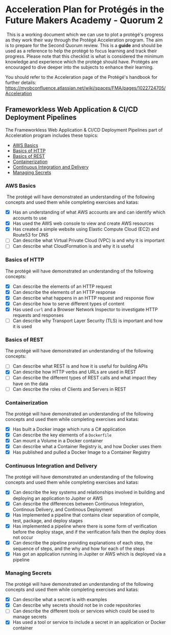# Acceleration Plan for Protégés in the Future Makers Academy - Quorum 2
​
This is a working document which we can use to plot a protégé's progress as they work their way through the Protégé Acceleration program. The aim is to prepare for the Second Quorum review. This is a **guide** and should be used as a reference to help the protégé to focus learning and track their progress. Please note that this checklist is what is considered the minimum knowledge and experience which the protégé should have. Protégés are encouraged to dive deeper into the subjects to enhance their learning.

You should refer to the Acceleration page of the Protégé's handbook for further details: https://myobconfluence.atlassian.net/wiki/spaces/FMA/pages/1022724705/Acceleration
​
## Frameworkless Web Application & CI/CD Deployment Pipelines

The Frameworkless Web Application & CI/CD Deployment Pipelines part of Acceleration program includes these topics:

* [AWS Basics](../things-we-value/technical/operations/aws-basics.md)
* [Basics of HTTP](../things-we-value/technical/web/HTTP.md)
* [Basics of REST](../things-we-value/technical/web/REST.md)
* [Containerization](../things-we-value/technical/operations/containerization.md)
* [Continuous Integration and Delivery](../things-we-value/technical/continuous-integration-and-delivery)
* [Managing Secrets](../things-we-value/technical/security/managing-secrets.md)

### AWS Basics
​
The protégé will have demonstrated an understanding of the following concepts and used them while completing exercises and katas:
​
- [x] Has an understanding of what AWS accounts are and can identify which accounts to use
- [x] Has used the AWS web console to view and create AWS resources
- [x] Has created a simple website using Elastic Compute Cloud (EC2) and Route53 for DNS
- [ ] Can describe what Virtual Private Cloud (VPC) is and why it is important
- [ ] Can describe what CloudFormation is and why it is useful

### Basics of HTTP

The protégé will have demonstrated an understanding of the following concepts:

- [x] Can describe the elements of an HTTP request
- [x] Can describe the elements of an HTTP response
- [x] Can describe what happens in an HTTP request and response flow
- [x] Can describe how to serve different types of content
- [x] Has used `curl` and a Browser Network Inspector to investigate HTTP requests and responses
- [ ] Can describe why Transport Layer Security (TLS) is important and how it is used

### Basics of REST

The protégé will have demonstrated an understanding of the following concepts:

- [ ] Can describe what REST is and how it is useful for building APIs
- [x] Can describe how HTTP verbs and URLs are used in REST
- [ ] Can describe the different types of REST calls and what impact they have on the data
- [ ] Can describe the roles of Clients and Servers in REST

### Containerization

The protégé will have demonstrated an understanding of the following concepts and used them while completing exercises and katas:

- [x] Has built a Docker image which runs a C# application
- [x] Can describe the key elements of a `Dockerfile`
- [x] Can mount a Volume in a Docker container
- [x] Can describe what a Container Registry is, and how Docker uses them
- [x] Has published and pulled a Docker Image to a Container Registry

### Continuous Integration and Delivery

The protégé will have demonstrated an understanding of the following concepts and used them while completing exercises and katas:

- [x] Can describe the key systems and relationships involved in building and deploying an application to Jupiter or AWS
- [x] Can describe the differences between Continuous Integration, Continous Delivery, and Continous Deployment
- [x] Has implemented a pipeline that contains clear separation of compile, test, package, and deploy stages
- [x] Has implemented a pipeline where there is some form of verification before the deploy stage, and if the verification fails then the deploy does not occur
- [x] Can describe the pipeline providing explanations of each step, the sequence of steps, and the why and how for each of the steps
- [x] Has got an application running in Jupiter or AWS which is deployed via a pipeline

### Managing Secrets

The protégé will have demonstrated an understanding of the following concepts and used them while completing exercises and katas:

- [x] Can describe what a secret is with examples
- [x] Can describe why secrets should not be in code repositories
- [ ] Can describe the different tools or services which could be used to manage secrets
- [x] Has used a tool or service to include a secret in an application or Docker container
